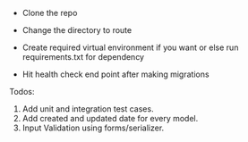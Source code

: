 * Clone the repo

* Change the directory to route

* Create required virtual environment if you want or else run requirements.txt for dependency

* Hit health check end point after making migrations



Todos:

1. Add unit and integration test cases.
2. Add created and updated date for every model.
3. Input Validation using forms/serializer. 
